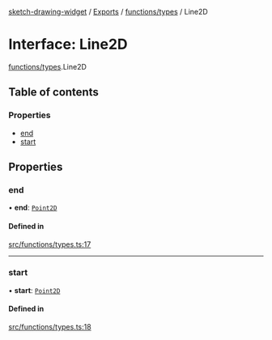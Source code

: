[sketch-drawing-widget](../README.md) / [Exports](../modules.md) / [functions/types](../modules/functions_types.md) / Line2D

# Interface: Line2D

[functions/types](../modules/functions_types.md).Line2D

## Table of contents

### Properties

- [end](functions_types.Line2D.md#end)
- [start](functions_types.Line2D.md#start)

## Properties

### end

• **end**: [`Point2D`](functions_types.Point2D.md)

#### Defined in

[src/functions/types.ts:17](https://github.com/miksrv/sketch-drawing-widget/blob/9bd886b/src/functions/types.ts#L17)

___

### start

• **start**: [`Point2D`](functions_types.Point2D.md)

#### Defined in

[src/functions/types.ts:18](https://github.com/miksrv/sketch-drawing-widget/blob/9bd886b/src/functions/types.ts#L18)
